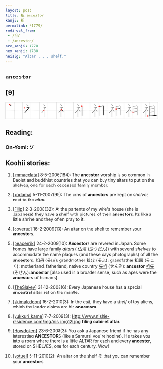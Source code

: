 ```yaml
---
layout: post
title: 祖 ancestor
kanji: 祖
permalink: /1779/
redirect_from:
 - /祖/
 - /ancestor/
pre_kanji: 1778
nex_kanji: 1780
heisig: "Altar . . . shelf."
---
```


## `ancestor`

## [9]

<div class="stroke"><img src="../images/E7A596.png" /></div>

## Reading:

### On-Yomi: ソ

## Koohii stories:

1) [<a href="http://kanji.koohii.com/profile/Immacolata">Immacolata</a>] 8-5-2006(184): The<strong> ancestor</strong> worship is so common in Daoist and buddhist countries that you can buy tiny altars to put on the shelves, one for each deceased family member. 

2) [<a href="http://kanji.koohii.com/profile/kodama">kodama</a>] 5-11-2007(99): The urns of <strong>ancestors</strong> are kept on <em>shelves</em> next to the <em>altar</em>. 

3) [<a href="http://kanji.koohii.com/profile/Filip">Filip</a>] 2-3-2008(32): At the partents of my wife&#039;s house (she is Japanese) they have a shelf with pictures of their<strong> ancestor</strong>s. Its like a little shrine and they often pray to it. 

4) [<a href="http://kanji.koohii.com/profile/coverup">coverup</a>] 16-2-2009(13): An altar on the shelf to remember your<strong> ancestor</strong>s. 

5) [<a href="http://kanji.koohii.com/profile/peacemik">peacemik</a>] 24-2-2009(10): <strong>Ancestor</strong>s are revered in Japan. Some homes have large family <em>altar</em>s (  <a href="http://jisho.org/kanji/details/仏壇">仏壇</a>   (ぶつだん)) with several <em>shelves</em> to accommodate the name plaques (and these days photographs) of all the<strong> ancestor</strong>s.   <a href="http://jisho.org/kanji/details/祖母">祖母</a>   (そぼ): grandmother   <a href="http://jisho.org/kanji/details/祖父">祖父</a>   (そふ): grandfather   <a href="http://jisho.org/kanji/details/祖国">祖国</a>   (そこく): motherland, fatherland, native country   <a href="http://jisho.org/kanji/details/先祖">先祖</a>   (せんぞ):<strong> ancestor</strong>   <a href="http://jisho.org/kanji/details/祖先">祖先</a>   (そせん):<strong> ancestor</strong> [also used in a broader sense, such as apes were the<strong> ancestor</strong>s of humans]. 

6) [<a href="http://kanji.koohii.com/profile/TheSlakey">TheSlakey</a>] 31-12-2008(6): Every Japanese house has a special <strong>ancestral</strong> altar set on the mantle. 

7) [<a href="http://kanji.koohii.com/profile/skimalodeon">skimalodeon</a>] 16-2-2010(3): In the <em>cult</em>, they have a <em>shelf</em> of toy aliens, which the leader claims are his <strong>ancestors</strong>. 

8) [<a href="http://kanji.koohii.com/profile/yukkuri_kame">yukkuri_kame</a>] 7-7-2009(3): <a href="Http://www.nishie-residence.com/img/nis_img12l.jpg">Http://www.nishie-residence.com/img/nis_img12l.jpg</a> <strong>filing cabinet altar</strong>. 

9) [<a href="http://kanji.koohii.com/profile/Howdoken">Howdoken</a>] 23-6-2008(3): You ask a Japanese friend if he has any interesting<strong> ANCESTOR</strong>S (like a Samurai you&#039;re hoping). He takes you into a room where there is a little ALTAR for each and every<strong> ancestor</strong>, stored on SHELVES, one for each century. Wow! 

10) [<a href="http://kanji.koohii.com/profile/yotuel">yotuel</a>] 5-11-2010(2): An altar on the shelf そ that you can remember your<strong> ancestor</strong>s. 
